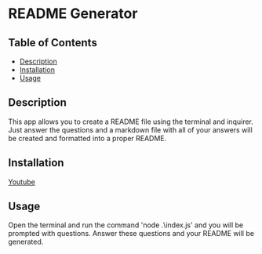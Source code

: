 # README Generator

## Table of Contents
- [Description](#description)
- [Installation](#installation)
- [Usage](#usage)

## Description
This app allows you to create a README file using the terminal and inquirer. Just answer the questions and a markdown file with all of your answers will be created and formatted into a proper README.

## Installation
[Youtube](https://youtu.be/w5w_hqVXKUo)

## Usage
Open the terminal and run the command 'node .\index.js' and you will be prompted with questions. Answer these questions and your README will be generated.
